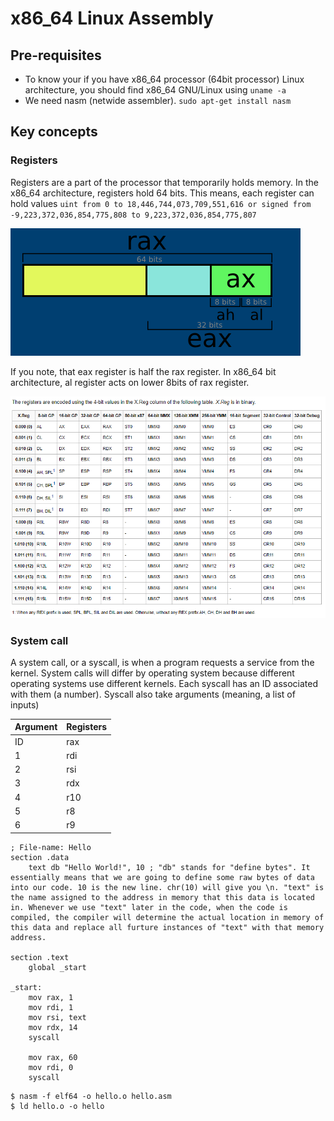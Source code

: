# x86_64 Linux Assembly

## Pre-requisites
* To know your if you have x86_64 processor (64bit processor) Linux architecture, you should find x86_64 GNU/Linux using ```uname -a```
* We need nasm (netwide assembler). ``sudo apt-get install nasm``

## Key concepts

### Registers
Registers are a part of the processor that temporarily holds memory. In the x86_64 architecture, registers hold 64 bits. This means, each register can hold values ```uint from 0 to 18,446,744,073,709,551,616 or signed from -9,223,372,036,854,775,808 to 9,223,372,036,854,775,807```

![](images/referencing_registers.png)

If you note, that eax register is half the rax register. In x86_64 bit architecture, al register acts on lower 8bits of rax register.

![](images/register_references.png)

### System call
A system call, or a syscall, is when a program requests a service from the kernel. System calls will differ by operating system because different operating systems use different kernels. Each syscall has an ID associated with them (a number). Syscall also take arguments (meaning, a list of inputs)

| Argument | Registers |
|----------|-----------|
| ID       | rax       |
| 1        | rdi       |
| 2        | rsi       |
| 3        | rdx       |
| 4        | r10       |
| 5        | r8        |
| 6        | r9        |


```shell
; File-name: Hello
section .data
    text db "Hello World!", 10 ; "db" stands for "define bytes". It essentially means that we are going to define some raw bytes of data into our code. 10 is the new line. chr(10) will give you \n. "text" is the name assigned to the address in memory that this data is located in. Whenever we use "text" later in the code, when the code is compiled, the compiler will determine the actual location in memory of this data and replace all furture instances of "text" with that memory address.
    
section .text
    global _start
    
_start:
    mov rax, 1
    mov rdi, 1
    mov rsi, text
    mov rdx, 14
    syscall
    
    mov rax, 60
    mov rdi, 0
    syscall
```

```shell
$ nasm -f elf64 -o hello.o hello.asm
$ ld hello.o -o hello
```